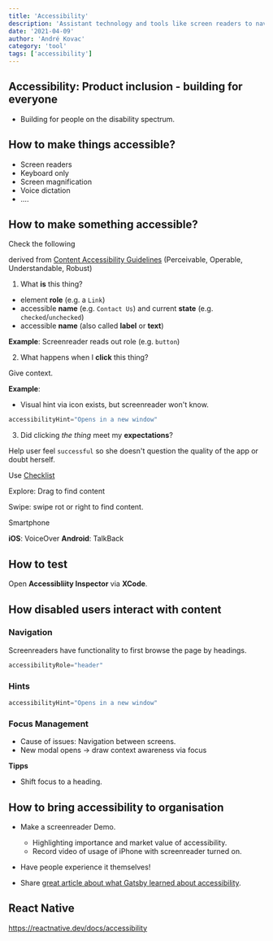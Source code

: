 ```yaml
---
title: 'Accessibility'
description: 'Assistant technology and tools like screen readers to navigate the web and mobile devices'
date: '2021-04-09'
author: 'André Kovac'
category: 'tool'
tags: ['accessibility']
---
```


## Accessibility: Product inclusion - building for everyone

- Building for people on the disability spectrum.

## How to make things accessible?

- Screen readers
- Keyboard only
- Screen magnification
- Voice dictation
- ....

## How to make something accessible?

Check the following

derived from [Content Accessibility Guidelines](https://www.w3.org/WAI/standards-guidelines/wcag/) (Perceivable, Operable, Understandable, Robust)

1. What **is** this thing?

  - element **role** (e.g. a `Link`)
  - accessible **name** (e.g. `Contact Us`) and current **state** (e.g. `checked`/`unchecked`)
  - accessible **name** (also called **label** or **text**)

  **Example**: Screenreader reads out role (e.g. `button`)

2. What happens when I **click** this thing?

  Give context.

  **Example**:

  - Visual hint via icon exists, but screenreader won't know.

  ```js
  accessibilityHint="Opens in a new window"
  ```

3. Did clicking *the thing* meet my **expectations**?

  Help user feel `successful` so she doesn't question the quality of the app or doubt herself.


Use [Checklist](https://www.a11yproject.com/checklist/)



Explore: Drag to find content

Swipe: swipe rot or right to find content.

Smartphone

**iOS**: VoiceOver
**Android**: TalkBack

## How to test

Open **Accessibliity Inspector** via **XCode**.

## How disabled users interact with content

### Navigation

Screenreaders have functionality to first browse the page by headings.

```js
accessibilityRole="header"
```

### Hints

```js
accessibilityHint="Opens in a new window"
```

### Focus Management

- Cause of issues: Navigation between screens.
- New modal opens -> draw context awareness via focus

**Tipps**

- Shift focus to a heading.

## How to bring accessibility to organisation

- Make a screenreader Demo.
  - Highlighting importance and market value of accessibility.
  - Record video of usage of iPhone with screenreader turned on.
- Have people experience it themselves!

- Share [great article about what Gatsby learned about accessibility](https://www.gatsbyjs.com/blog/2019-07-11-user-testing-accessible-client-routing/).


## React Native

https://reactnative.dev/docs/accessibility